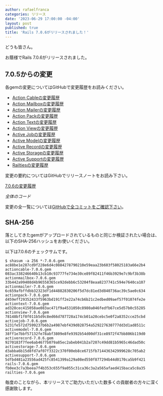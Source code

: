 ```yaml
---
author: rafaelfranca
categories: リリース
date: '2023-06-29 17:00:00 -04:00'
layout: post
published: true
title: 'Rails 7.0.6がリリースされました！'
---
```


どうも皆さん。

お蔭様でRails 7.0.6がリリースされました。


## 7.0.5からの変更

各gemの変更についてはGitHubで変更履歴をお読みください。
* [Action
Cableの変更履歴](https://github.com/rails/rails/blob/v7.0.6/actioncable/CHANGELOG.md)
* [Action
Mailboxの変更履歴](https://github.com/rails/rails/blob/v7.0.6/actionmailbox/CHANGELOG.md)
* [Action
Mailerの変更履歴](https://github.com/rails/rails/blob/v7.0.6/actionmailer/CHANGELOG.md)
* [Action
Packの変更履歴](https://github.com/rails/rails/blob/v7.0.6/actionpack/CHANGELOG.md)
* [Action
Textの変更履歴](https://github.com/rails/rails/blob/v7.0.6/actiontext/CHANGELOG.md)
* [Action
Viewの変更履歴](https://github.com/rails/rails/blob/v7.0.6/actionview/CHANGELOG.md)
* [Active
Jobの変更履歴](https://github.com/rails/rails/blob/v7.0.6/activejob/CHANGELOG.md)
* [Active
Modelの変更履歴](https://github.com/rails/rails/blob/v7.0.6/activemodel/CHANGELOG.md)
* [Active
Recordの変更履歴](https://github.com/rails/rails/blob/v7.0.6/activerecord/CHANGELOG.md)
* [Active
Storageの変更履歴](https://github.com/rails/rails/blob/v7.0.6/activestorage/CHANGELOG.md)
* [Active Supportの変更履歴][as]
* [Railtiesの変更履歴][r]

[as]: https://github.com/rails/rails/blob/v7.0.6/activesupport/CHANGELOG.md<
[r]: https://github.com/rails/rails/blob/v7.0.6/railties/CHANGELOG.md

変更の要約についてはGitHubでリリースノートをお読み下さい。

[7.0.6の変更履歴](https://github.com/rails/rails/releases/tag/v7.0.6)

*全体のコード*

変更の全一覧については[GitHubで全コミットをご確認下さい](https://github.com/rails/rails/compare/v7.0.5...v7.0.6)。

## SHA-256

落としてきたgemがアップロードされているものと同じか検証されたい場合は、以下のSHA-256ハッシュをお使いください。

以下は7.0.6のチェックサムです。

```
$ shasum -a 256 *-7.0.6.gem
ac88be1e287cd9f228e6d4c0884278790210e59eaa23b603f58025183a66e2b4  actioncable-7.0.6.gem
083ac338246640b13cb10c93777fe734e30ce89f82411f46b3929e7c9bf3b38b  actionmailbox-7.0.6.gem
33b442a99408d4b96558365ce92debb6c53204f8eaa8237741c594e7640ca107  actionmailer-7.0.6.gem
6c659afbffdbb32323df1d44882830206f5d7dc81ed3d840736ac39c5ae0c634  actionpack-7.0.6.gem
d459eff29352433f5963bd191ff2e22a74cb6b21c2edbed09aef57f01074fe2e  actiontext-7.0.6.gem
ad328cec415058ae083ac471f9a4531050c8980a046fedfb67ce5d57b0c55285  actionview-7.0.6.gem
78148bf1f0f011b5d9c8ed66d787728a174cb01a20cebc5e0f2a8352cce25cbd  activejob-7.0.6.gem
5231fe572d7599237b6b2a4987ebf439d028754a529227630777dd3d1ad8511c  activemodel-7.0.6.gem
38ff1e7bbf57132fe78abf3809e8fe9392b54d00df31ce8972f47bb806b119d0  activerecord-7.0.6.gem
9270183f7fee6ab4677b079a85ec2abeb041b2a7207c49dd81b5965c46dad50c  activestorage-7.0.6.gem
d3abba6b15d8fd7af07f3322c370f00eb8ce6715fb714436342999628c705ab2  activesupport-7.0.6.gem
5dfbd481a23556ad425fc8541399a129a08ed550f877294b44d0170ca5b9f421  rails-7.0.6.gem
fb0ee3c7a3beea7f4b353c655f9a055c31ca36c3a2a565afaed415baca5c8a35  railties-7.0.6.gem
```

毎度のことながら、本リリースでご助力いただいた数多くの貢献者の方々に深く感謝致します。
